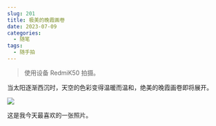 ```yaml
---
slug: 201
title: 极美的晚霞画卷
date: 2023-07-09
categories: 
  - 随笔
tags:
  - 随手拍
---
```


> 使用设备 RedmiK50 拍摄。

当太阳逐渐西沉时，天空的色彩变得温暖而温和，绝美的晚霞画卷即将展开。

![](https://imgurl.zishu.me/images/old/2023/64aac0e2977cb.png)

这是我今天最喜欢的一张照片。